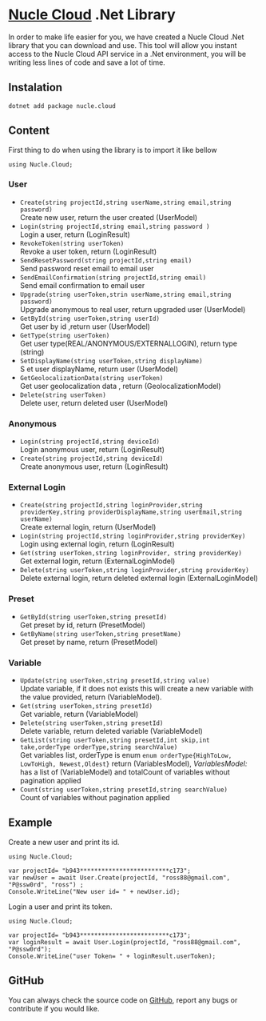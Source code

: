 # [Nucle Cloud](https://nucle.cloud) .Net Library

In order to make life easier for you, we have created a Nucle Cloud .Net library that you can download and use.
This tool will allow you instant access to the Nucle Cloud API service in a .Net environment, you will be writing less lines of code and save a lot of time.

 
## Instalation 

  `dotnet add package nucle.cloud`  


## Content
First thing to do when using the library is to import it like bellow

 `using Nucle.Cloud;`

### User
- `Create(string projectId,string userName,string email,string password)`   
Create new user, return the user created (UserModel)
- `Login(string projectId,string email,string password )`   
Login a user, return (LoginResult)
- `RevokeToken(string userToken)`   
 Revoke a user token, return  (LoginResult)
- `SendResetPassword(string projectId,string email)`    
Send password reset email to email user
- `SendEmailConfirmation(string projectId,string email)`  
Send email confirmation to email user
- `Upgrade(string userToken,strin userName,string email,string password)`  
Upgrade anonymous to real user, return upgraded user  (UserModel)
- `GetById(string userToken,string userId)`  
Get user by id ,return user  (UserModel)
- `GetType(string userToken)`  
Get user type(REAL/ANONYMOUS/EXTERNALLOGIN), return type (string)
- `SetDisplayName(string userToken,string displayName)`  
S et user displayName, return user  (UserModel)  
- `GetGeolocalizationData(string userToken)`  
Get user geolocalization data , return (GeolocalizationModel)
- `Delete(string userToken)`  
Delete user, return deleted user (UserModel)
 

### Anonymous 

    

 - `Login(string projectId,string deviceId)`  
Login anonymous user, return (LoginResult)
 - `Create(string projectId,string deviceId)`  
Create anonymous user, return (LoginResult)
### External Login

   
- `Create(string projectId,string loginProvider,string providerKey,string providerDisplayName,string userEmail,string userName)`  
Create external login, return (UserModel) 
- `Login(string projectId,string loginProvider,string providerKey)`  
Login using external login, return (LoginResult)
- `Get(string userToken,string loginProvider, string providerKey)`  
Get external login, return (ExternalLoginModel)
- `Delete(string userToken,string loginProvider,string providerKey)`  
Delete external login, return deleted external login (ExternalLoginModel)

### Preset
 - `GetById(string userToken,string presetId)`  
Get preset by id, return (PresetModel)
 - `GetByName(string userToken,string presetName)`  
Get preset by name, return (PresetModel)

### Variable

- `Update(string userToken,string presetId,string value)`  
 Update variable, if it does not exists this will create a new variable with the value provided, return (VariableModel).  
- `Get(string userToken,string presetId)`  
 Get variable, return (VariableModel) 
- `Delete(string userToken,string presetId)`  
Delete variable, return deleted variable (VariableModel)
- `GetList(string userToken,string presetId,int skip,int take,orderType orderType,string searchValue)`  
 Get variables list,
 orderType is enum
 `enum orderType{HighToLow, LowToHigh, Newest,Oldest}`
 return (VariablesModel), 
 *VariablesModel:* has a list of  (VariableModel) and totalCount of variables without pagination applied
- `Count(string userToken,string presetId,string searchValue)`  
Count of variables without pagination applied

## Example

Create a new user and print its id. 
```
using Nucle.Cloud;

var projectId= "b943*************************c173";
var newUser = await User.Create(projectId, "ross88@gmail.com", "P@ssw0rd", "ross") ;
Console.WriteLine("New user id= " + newUser.id);
```

Login a user and print its token.
```
using Nucle.Cloud;

var projectId= "b943*************************c173";
var loginResult = await User.Login(projectId, "ross88@gmail.com", "P@ssw0rd");
Console.WriteLine("user Token= " + loginResult.userToken);
```
## GitHub 

You can always check the source code on [GitHub](https://github.com/nuclecloud/dotnet), report any bugs or contribute if you would like.
